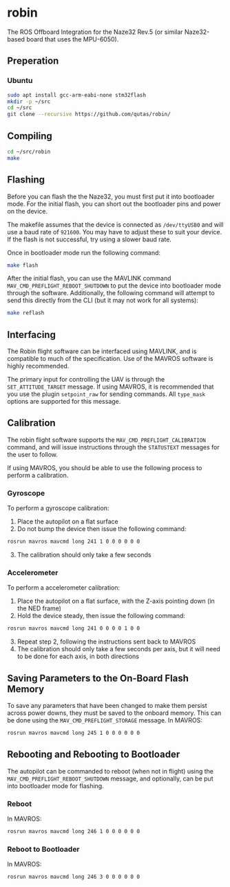 # robin
The ROS Offboard Integration for the Naze32 Rev.5 (or similar Naze32-based board that uses the MPU-6050). 

## Preperation
### Ubuntu
```sh
sudo apt install gcc-arm-eabi-none stm32flash
mkdir -p ~/src
cd ~/src
git clone --recursive https://github.com/qutas/robin/
```

## Compiling
```sh
cd ~/src/robin
make
```

## Flashing
Before you can flash the the Naze32, you must first put it into bootloader mode. For the initial flash, you can short out the bootloader pins and power on the device.

The makefile assumes that the device is connected as `/dev/ttyUSB0` and will use a baud rate of `921600`. You may have to adjust these to suit your device. If the flash is not successful, try using a slower baud rate.

Once in bootloader mode run the following command:
```sh
make flash
```

After the initial flash, you can use the MAVLINK command `MAV_CMD_PREFLIGHT_REBOOT_SHUTDOWN` to put the device into bootloader mode through the software. Additionally, the following command will attempt to send this directly from the CLI (but it may not work for all systems):
```sh
make reflash
```

## Interfacing
The Robin flight software can be interfaced using MAVLINK, and is compatible to much of the specification. Use of the MAVROS software is highly recommended.

The primary input for controlling the UAV is through the `SET_ATTITUDE_TARGET` message. If using MAVROS, it is recommended that you use the plugin `setpoint_raw` for sending commands. All `type_mask` options are supported for this message.

## Calibration
The robin flight software supports the `MAV_CMD_PREFLIGHT_CALIBRATION` command, and will issue instructions through the `STATUSTEXT` messages for the user to follow.

If using MAVROS, you should be able to use the following process to perform a calibration.

### Gyroscope
To perform a gyroscope calibration:
1. Place the autopilot on a flat surface
2. Do not bump the device then issue the following command:
```sh
rosrun mavros mavcmd long 241 1 0 0 0 0 0 0
```
3. The calibration should only take a few seconds

### Accelerometer
To perform a accelerometer calibration:
1. Place the autopilot on a flat surface, with the Z-axis pointing down (in the NED frame)
2. Hold the device steady, then issue the following command:
```sh
rosrun mavros mavcmd long 241 0 0 0 0 1 0 0
```
3. Repeat step 2, following the instructions sent back to MAVROS
4. The calibration should only take a few seconds per axis, but it will need to be done for each axis, in both directions

## Saving Parameters to the On-Board Flash Memory
To save any parameters that have been changed to make them persist across power downs, they must be saved to the onboard memory. This can be done using the `MAV_CMD_PREFLIGHT_STORAGE` message. In MAVROS:
```sh
rosrun mavros mavcmd long 245 1 0 0 0 0 0 0
```

## Rebooting and Rebooting to Bootloader
The autopilot can be commanded to reboot (when not in flight) using the `MAV_CMD_PREFLIGHT_REBOOT_SHUTDOWN` message, and optionally, can be put into bootloader mode for flashing.

### Reboot
In MAVROS:
```sh
rosrun mavros mavcmd long 246 1 0 0 0 0 0 0
```

### Reboot to Bootloader
In MAVROS:
```sh
rosrun mavros mavcmd long 246 3 0 0 0 0 0 0
```







